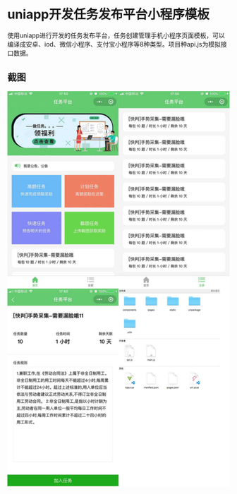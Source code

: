 # uniapp开发任务发布平台小程序模板

使用uniapp进行开发的任务发布平台，任务创建管理手机小程序页面模板，可以编译成安卓、iod、微信小程序、支付宝小程序等8种类型。项目种api.js为模拟接口数据。

## 截图
![预览](static/screen-01.jpg)